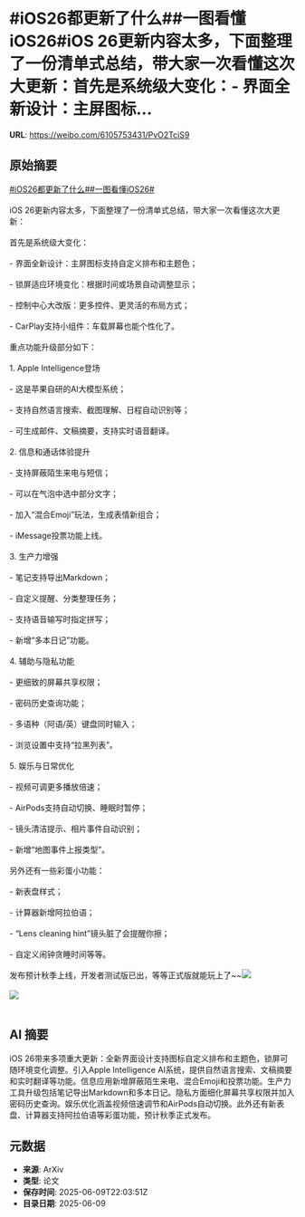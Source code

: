# #iOS26都更新了什么##一图看懂iOS26#iOS 26更新内容太多，下面整理了一份清单式总结，带大家一次看懂这次大更新：首先是系统级大变化：- 界面全新设计：主屏图标...

**URL**: https://weibo.com/6105753431/PvO2TciS9

## 原始摘要

<a href="https://m.weibo.cn/search?containerid=231522type%3D1%26t%3D10%26q%3D%23iOS26%E9%83%BD%E6%9B%B4%E6%96%B0%E4%BA%86%E4%BB%80%E4%B9%88%23&amp;extparam=%23iOS26%E9%83%BD%E6%9B%B4%E6%96%B0%E4%BA%86%E4%BB%80%E4%B9%88%23" data-hide=""><span class="surl-text">#iOS26都更新了什么#</span></a><a href="https://m.weibo.cn/search?containerid=231522type%3D1%26t%3D10%26q%3D%23%E4%B8%80%E5%9B%BE%E7%9C%8B%E6%87%82iOS26%23&amp;extparam=%23%E4%B8%80%E5%9B%BE%E7%9C%8B%E6%87%82iOS26%23" data-hide=""><span class="surl-text">#一图看懂iOS26#</span></a><br><br>iOS 26更新内容太多，下面整理了一份清单式总结，带大家一次看懂这次大更新：<br><br>首先是系统级大变化：<br><br>- 界面全新设计：主屏图标支持自定义排布和主题色；<br>    <br>- 锁屏适应环境变化：根据时间或场景自动调整显示；<br>    <br>- 控制中心大改版：更多控件、更灵活的布局方式；<br>    <br>- CarPlay支持小组件：车载屏幕也能个性化了。<br>    <br>重点功能升级部分如下：<br><br>1. Apple Intelligence登场<br>    <br>    - 这是苹果自研的AI大模型系统；<br>        <br>    - 支持自然语言搜索、截图理解、日程自动识别等；<br>        <br>    - 可生成邮件、文稿摘要，支持实时语音翻译。<br>        <br>2. 信息和通话体验提升<br>    <br>    - 支持屏蔽陌生来电与短信；<br>        <br>    - 可以在气泡中选中部分文字；<br>        <br>    - 加入“混合Emoji”玩法，生成表情新组合；<br>        <br>    - iMessage投票功能上线。<br>        <br>3. 生产力增强<br>    <br>    - 笔记支持导出Markdown；<br>        <br>    - 自定义提醒、分类整理任务；<br>        <br>    - 支持语音输写时指定拼写；<br>        <br>    - 新增“多本日记”功能。<br>        <br>4. 辅助与隐私功能<br>    <br>    - 更细致的屏幕共享权限；<br>        <br>    - 密码历史查询功能；<br>        <br>    - 多语种（阿语/英）键盘同时输入；<br>        <br>    - 浏览设置中支持“拉黑列表”。<br>        <br>5. 娱乐与日常优化<br>    <br>    - 视频可调更多播放倍速；<br>        <br>    - AirPods支持自动切换、睡眠时暂停；<br>        <br>    - 镜头清洁提示、相片事件自动识别；<br>        <br>    - 新增“地图事件上报类型”。<br>        <br>另外还有一些彩蛋小功能：<br><br>- 新表盘样式；<br>    <br>- 计算器新增阿拉伯语；<br>    <br>- “Lens cleaning hint”镜头脏了会提醒你擦；<br>    <br>- 自定义闹钟贪睡时间等等。<br>      <br>发布预计秋季上线，开发者测试版已出，等等正式版就能玩上了~~<img style="" src="https://tvax2.sinaimg.cn/large/006Fd7o3ly1i29m2i7eufj30p00e2k0d.jpg" referrerpolicy="no-referrer"><br><br><img style="" src="https://tvax4.sinaimg.cn/large/006Fd7o3ly1i29m2npqhoj318g0p010z.jpg" referrerpolicy="no-referrer"><br><br>

## AI 摘要

iOS 26带来多项重大更新：全新界面设计支持图标自定义排布和主题色，锁屏可随环境变化调整。引入Apple Intelligence AI系统，提供自然语言搜索、文稿摘要和实时翻译等功能。信息应用新增屏蔽陌生来电、混合Emoji和投票功能。生产力工具升级包括笔记导出Markdown和多本日记。隐私方面细化屏幕共享权限并加入密码历史查询。娱乐优化涵盖视频倍速调节和AirPods自动切换。此外还有新表盘、计算器支持阿拉伯语等彩蛋功能，预计秋季正式发布。

## 元数据

- **来源**: ArXiv
- **类型**: 论文
- **保存时间**: 2025-06-09T22:03:51Z
- **目录日期**: 2025-06-09
